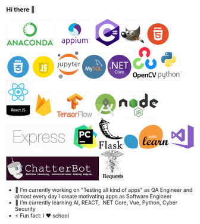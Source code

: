 ### Hi there 👋

![](https://raw.githubusercontent.com/georgecristian97/Logo/main/logo/Anaconda-Logo.png)   ![](https://raw.githubusercontent.com/georgecristian97/Logo/main/logo/appium-logo.png)   ![](https://raw.githubusercontent.com/georgecristian97/Logo/main/logo/c-sharp-logo.png)  ![](https://raw.githubusercontent.com/georgecristian97/Logo/main/logo/gimp-logo.png)   ![](https://raw.githubusercontent.com/georgecristian97/Logo/main/logo/html-logo.png)   ![](https://raw.githubusercontent.com/georgecristian97/Logo/main/logo/css-logo.png)  ![](https://raw.githubusercontent.com/georgecristian97/Logo/main/logo/js-logo.png)   ![](https://raw.githubusercontent.com/georgecristian97/Logo/main/logo/jupyter-logo.png)   ![](https://raw.githubusercontent.com/georgecristian97/Logo/main/logo/mysql-logo.png)   ![](https://raw.githubusercontent.com/georgecristian97/Logo/main/logo/NET_Core-Logo.png)   ![](https://raw.githubusercontent.com/georgecristian97/Logo/main/logo/OpenCV-logo.png)   ![](https://raw.githubusercontent.com/georgecristian97/Logo/main/logo/python-logo.png)   ![](https://raw.githubusercontent.com/georgecristian97/Logo/main/logo/react-logo.png)   ![](https://raw.githubusercontent.com/georgecristian97/Logo/main/logo/firebase-logo.png)   ![](https://raw.githubusercontent.com/georgecristian97/Logo/main/logo/tensorflow-logo.png)   ![](https://raw.githubusercontent.com/georgecristian97/Logo/main/logo/androidstudio-logo.png)   ![](https://raw.githubusercontent.com/georgecristian97/Logo/main/logo/nodejs-logo.png)   ![](https://raw.githubusercontent.com/georgecristian97/Logo/main/logo/express-logo.png)   ![](https://raw.githubusercontent.com/georgecristian97/Logo/main/logo/pycharm-logo.png)   ![](https://raw.githubusercontent.com/georgecristian97/Logo/main/logo/flask-logo.png)   ![](https://raw.githubusercontent.com/georgecristian97/Logo/main/logo/scikit-logo.png)   ![](https://raw.githubusercontent.com/georgecristian97/Logo/main/logo/visualstudio-logo.png)   ![](https://raw.githubusercontent.com/georgecristian97/Logo/main/logo/chatterbot-logo.png)   ![](https://raw.githubusercontent.com/georgecristian97/Logo/main/logo/pythonRequests-logo.png)

- 🔭 I’m currently working on "Testing all kind of apps" as QA Engineer and almost every day I create motivating apps as Software Engineer
- 🌱 I’m currently learning AI, REACT, .NET Core, Vue, Python, Cyber Security
- ⚡ Fun fact: I :heart:   school
<!--
**georgecristian97/georgecristian97** is a ✨ _special_ ✨ repository because its `README.md` (this file) appears on your GitHub profile.

Here are some ideas to get you started:

- 🔭 I’m currently working on ...
- 🌱 I’m currently learning 
- 👯 I’m looking to collaborate on ...
- 🤔 I’m looking for help with AI
- 💬 Ask me about ...
- 📫 How to reach me: ...
- 😄 Pronouns: ...
- ⚡ Fun fact: I :heart: School
-->
